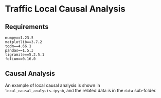 # Traffic Local Causal Analysis
## Requirements
```
numpy==1.23.5
matplotlib==3.7.2
tqdm==4.66.1
pandas==1.5.3
tigramite==5.2.5.1
folium==0.16.0
```

## Causal Analysis

An example of local causal analysis is shown in `local_causal_analysis.ipynb`, and the related data is in the `data` sub-folder.